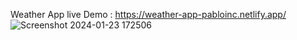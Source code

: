 Weather App live Demo : https://weather-app-pabloinc.netlify.app/
![Screenshot 2024-01-23 172506](https://github.com/Sujanthan9832/Weather-App/assets/84374812/67634a2e-6bc9-46bf-9c3a-0281630ddbd5)
